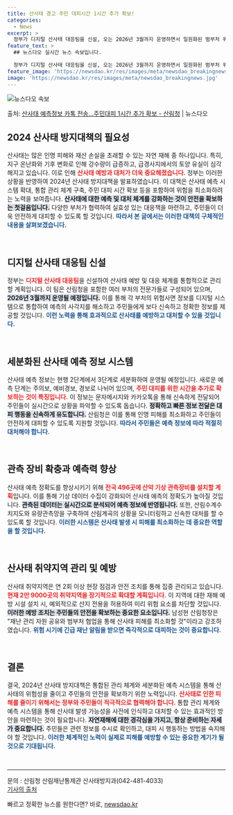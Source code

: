 ```yaml
---
title: 산사태 경고 주민 대피시간 1시간 추가 확보!
categories:
  - News
excerpt: >
  정부가 디지털 산사태 대응팀을 신설, 오는 2026년 3월까지 운영하면서 일원화된 범부처 위험사면 통합관리체…
feature_text: >
  ## 뉴스다오 실시간 뉴스 속보입니다.

  정부가 디지털 산사태 대응팀을 신설, 오는 2026년 3월까지 운영하면서 일원화된 범부처 위험사면 통합관리체…
feature_image: 'https://newsdao.kr/res/images/meta/newsdao_breakingnews.jpg'
image: 'https://newsdao.kr/res/images/meta/newsdao_breakingnews.jpg'
---
```


![뉴스다오 속보](https://newsdao.kr/res/images/meta/newsdao_breakingnews.jpg)

<p>출처: <a href="https://newsdao.kr/3811" rel="dofollow">산사태 예측정보 카톡 전송…주민대피 1시간 추가 확보 - 산림청</a> | 뉴스다오</p>

<h2 data-ke-size="size26">2024 산사태 방지대책의 필요성</h2>

<p data-ke-size="size16">산사태는 많은 인명 피해와 재산 손실을 초래할 수 있는 자연 재해 중 하나입니다. 특히, 지구 온난화와 기후 변화로 인해 강수량이 급증하고, 급경사지에서의 토양 유실이 심각해지고 있습니다. 이로 인해 <b><span style="color: #ee2323;">산사태 예방과 대처가 더욱 중요해졌습니다.</span></b> 정부는 이러한 상황을 반영하여 2024년 산사태 방지대책을 발표하였습니다. 이 대책은 산사태 예측 시스템 확대, 통합 관리 체계 구축, 주민 대피 시간 확보 등을 포함하여 위험을 최소화하려는 노력을 보여줍니다. <b><span style="background-color: #21538527;">산사태에 대한 예측 및 대처 체계를 강화하는 것이 안전을 확보하는 첫걸음입니다.</span></b> 다양한 부처가 협력하여 실효성 있는 대응책을 마련하고, 주민들이 더욱 안전하게 대피할 수 있도록 할 것입니다. <b><span style="color: #1a5490;">따라서 본 글에서는 이러한 대책의 구체적인 내용을 살펴보겠습니다.</span></b></p>

<p data-ke-size="size16">&nbsp;</p>

<h2 data-ke-size="size26">디지털 산사태 대응팀 신설</h2>

<p data-ke-size="size16">정부는 <b><span style="color: #ee2323;">디지털 산사태 대응팀</span></b>을 신설하여 산사태 예방 및 대응 체계를 통합적으로 관리할 계획입니다. 이 팀은 산림청을 포함한 여러 부처의 전문가들로 구성되어 있으며, <b><span style="background-color: #21538527;">2026년 3월까지 운영될 예정입니다.</span></b> 이를 통해 각 부처의 위험사면 정보를 디지털 시스템으로 통합하여 예측의 사각지를 해소하고 주민들에게 보다 신속하고 정확한 정보를 제공할 것입니다. <b><span style="color: #1a5490;">이런 노력을 통해 효과적으로 산사태를 예방하고 대처할 수 있을 것입니다.</span></b></p>

<p data-ke-size="size16">&nbsp;</p>

<h2 data-ke-size="size26">세분화된 산사태 예측 정보 시스템</h2>

<p data-ke-size="size16">산사태 예측 정보는 현행 2단계에서 3단계로 세분화하여 운영될 예정입니다. 새로운 예측 단계는 주의보, 예비경보, 경보로 나뉘어 있으며, <b><span style="color: #ee2323;">주민 대피를 위한 시간을 추가로 확보하는 것이 특징입니다.</span></b> 이 정보는 문자메시지와 카카오톡을 통해 신속하게 전달되어 주민들이 실시간으로 상황을 파악할 수 있도록 돕습니다. <b><span style="background-color: #21538527;">정확하고 빠른 정보 전달은 대피 행동을 신속하게 유도합니다.</span></b> 산림청은 이를 통해 인명 피해를 최소화하고 주민들이 안전하게 대피할 수 있도록 지원할 것입니다. <b><span style="color: #1a5490;">따라서 주민들은 예측 정보에 따라 적절히 대처해야 합니다.</span></b></p>

<p data-ke-size="size16">&nbsp;</p>

<h2 data-ke-size="size26">관측 장비 확충과 예측력 향상</h2>

<p data-ke-size="size16">산사태 예측 정확도를 향상시키기 위해 <b><span style="color: #ee2323;">전국 496곳에 산악 기상 관측장비를 설치할 계획</span></b>입니다. 이를 통해 기상 데이터 수집이 강화되어 산사태 예측의 정확도가 높아질 것입니다. <b><span style="background-color: #21538527;">관측된 데이터는 실시간으로 분석되어 예측 정보에 반영됩니다.</span></b> 또한, 산림수계수치지도와 유량관측망을 구축하여 산림계곡의 상황을 모니터링하고 신속한 대처를 할 수 있도록 할 것입니다. <b><span style="color: #1a5490;">이러한 시스템은 산사태 발생 시 피해를 최소화하는 데 중요한 역할을 할 것입니다.</span></b></p>

<p data-ke-size="size16">&nbsp;</p>

<h2 data-ke-size="size26">산사태 취약지역 관리 및 예방</h2>

<p data-ke-size="size16">산사태 취약지역은 연 2회 이상 현장 점검과 안전 조치를 통해 집중 관리되고 있습니다. <b><span style="color: #ee2323;">현재 2만 9000곳의 취약지역을 장기적으로 확대할 계획입니다.</span></b> 이 지역에 대한 재해 예방 시설 설치 시, 예외적으로 산지 전용을 허용하여 미리 위험 요소를 차단할 것입니다. <b><span style="background-color: #21538527;">이러한 예방 조치는 주민들의 안전을 확보하는 중요한 요소입니다.</span></b> 남성현 산림청장은 "재난 관리 자원 공유와 범부처 협업을 통해 산사태 피해를 최소화할 것"이라고 강조하였습니다. <b><span style="color: #1a5490;">위험 시기에 긴급 재난 알림을 받으면 즉각적으로 대피하는 것이 중요합니다.</span></b></p>

<p data-ke-size="size16">&nbsp;</p>

<h2 data-ke-size="size26">결론</h2>

<p data-ke-size="size16">결국, 2024년 산사태 방지대책은 통합된 관리 체계와 세분화된 예측 시스템을 통해 산사태의 위험성을 줄이고 주민들의 안전을 확보하기 위한 노력입니다. <b><span style="color: #ee2323;">산사태로 인한 피해를 줄이기 위해서는 정부와 주민들이 적극적으로 협력해야 합니다.</span></b> 통합 관리 체계와 예측 시스템을 통해 산사태 발생 가능성을 사전에 인식하고 대처할 수 있는 효과적인 방안을 마련하는 것이 필요합니다. <b><span style="background-color: #21538527;">자연재해에 대한 경각심을 가지고, 항상 준비하는 자세가 중요합니다.</span></b> 주민들은 관련 정보를 수시로 확인하고, 대피 시 행동하는 방법을 숙지해야 할 것입니다. <b><span style="color: #1a5490;">이러한 체계적인 노력이 실제로 피해를 예방할 수 있는 중요한 계기가 될 것으로 기대됩니다.</span></b></p>

<p data-ke-size="size16">&nbsp;</p>

<hr/>

<p data-ke-size="size16">문의 : 산림청 산림재난통제관 산사태방지과(042-481-4033)<br/><a href="https://newsdao.kr/3811">기사의 출처</a></p> 

빠르고 정확한 뉴스를 원한다면? 바로, <a href="https://newsdao.kr" rel="dofollow">newsdao.kr</a>


